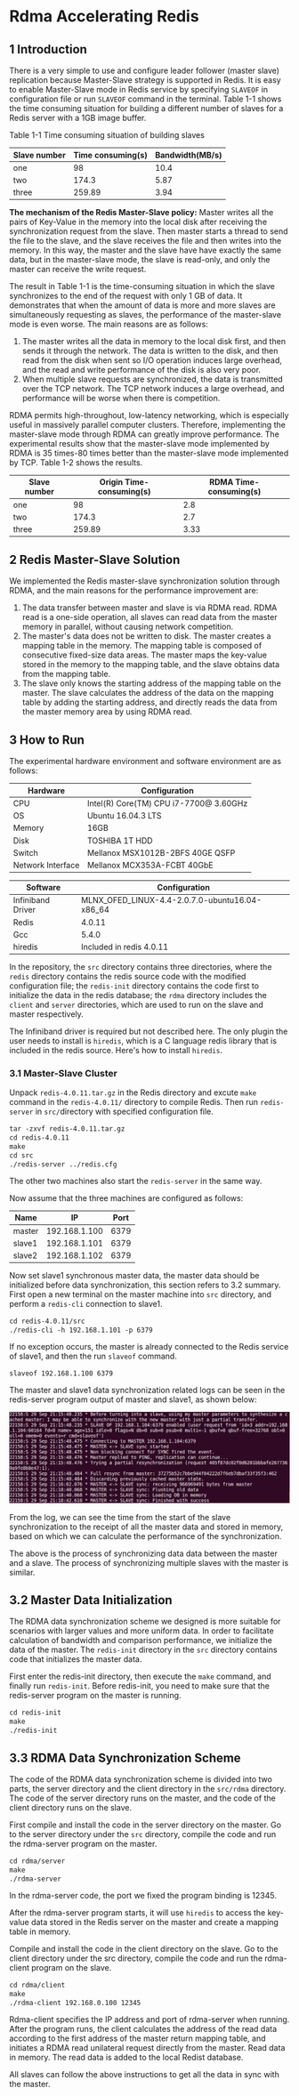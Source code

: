 # Rdma Accelerating Redis

## 1 Introduction

There is a very simple to use and configure leader follower (master slave) replication because Master-Slave strategy is supported in Redis. It is easy to enable Master-Slave mode in Redis service by specifying `SLAVEOF` in configuration file or run `SLAVEOF` command in the terminal. Table 1-1 shows the time consuming situation for building a different number of slaves for  a Redis server with a 1GB image buffer.

Table 1-1 Time consuming situation of building slaves

| Slave number | Time consuming(s) | Bandwidth(MB/s) |
| ------------ | ----------------- | --------------- |
| one          | 98                | 10.4            |
| two          | 174.3             | 5.87            |
| three        | 259.89            | 3.94            |

**The mechanism of the Redis Master-Slave policy:** Master writes all the pairs of Key-Value in the memory into the local disk after receiving the synchronization request from the slave. Then master starts a thread to send the file to the slave, and the slave receives the file and then writes into the memory. In this way, the master and the slave have have exactly the same data, but in the master-slave mode, the slave is read-only, and only the master can receive the write request.

The result in Table 1-1 is the time-consuming situation in which the slave synchronizes to the end of the request with only 1 GB of data. It demonstrates that when the amount of data is more and more slaves are simultaneously requesting as slaves, the performance of the master-slave mode is even worse. The main reasons are as follows:

1. The master writes all the data in memory to the local disk first, and then sends it through the network. The data is written to the disk, and then read from the disk when sent so I/O operation induces large overhead, and the read and write performance of the disk is also very poor.
2. When multiple slave requests are synchronized, the data is transmitted over the TCP network. The TCP network induces a large overhead, and performance will be worse when there is competition.

RDMA permits high-throughout, low-latency networking, which is especially useful in massively parallel computer clusters. Therefore, implementing the master-slave mode through RDMA can greatly improve performance. The experimental results show that the master-slave mode implemented by RDMA is 35 times-80 times better than the master-slave mode implemented by TCP. Table 1-2 shows the results.

| Slave   number | Origin Time-consuming(s) | RDMA Time-consuming(s) |
| -------------- | ------------------------ | ---------------------- |
| one            | 98                       | 2.8                    |
| two            | 174.3                    | 2.7                    |
| three          | 259.89                   | 3.33                   |

## 2 Redis Master-Slave Solution

We implemented the Redis master-slave synchronization solution through RDMA, and the main reasons for the performance improvement are:

1. The data transfer between master and slave is via RDMA read. RDMA read is a one-side operation, all slaves can read data from the master memory in parallel, without causing network competition.
2. The master's data does not be written to disk. The master creates a mapping table in the memory. The mapping table is composed of consecutive fixed-size data areas. The master maps the key-value stored in the memory to the mapping table, and the slave obtains data from the mapping table.
3. The slave only knows the starting address of the mapping table on the master. The slave calculates the address of the data on the mapping table by adding the starting address, and directly reads the data from the master memory area by using RDMA read.

## 3 How to Run

The experimental hardware environment and software environment are as follows:

| Hardware          | Configuration                          |
| ----------------- | -------------------------------------- |
| CPU               | Intel(R) Core(TM) CPU i7-7700@ 3.60GHz |
| OS                | Ubuntu 16.04.3 LTS                     |
| Memory            | 16GB                                   |
| Disk              | TOSHIBA 1T HDD                         |
| Switch            | Mellanox MSX1012B-2BFS 40GE QSFP       |
| Network Interface | Mellanox MCX353A-FCBT 40GbE            |

| Software          | Configuration                                  |
| ----------------- | ---------------------------------------------- |
| Infiniband Driver | MLNX_OFED_LINUX-4.4-2.0.7.0-ubuntu16.04-x86_64 |
| Redis             | 4.0.11                                         |
| Gcc               | 5.4.0                                          |
| hiredis           | Included in redis 4.0.11                       |

In the repository, the `src` directory contains three directories, where the `redis` directory contains the redis source code with the modified configuration file; the `redis-init` directory contains the code first to initialize the data in the redis database; the `rdma` directory includes the `client` and `server` directories, which are used to run on the slave and master respectively.

The Infiniband driver is required but not described here. The only plugin the user needs to install is `hiredis`, which is a C language redis library that is included in the redis source. Here's how to install `hiredis`.

### 3.1 Master-Slave Cluster

Unpack `redis-4.0.11.tar.gz` in the Redis directory and excute `make` command in the `redis-4.0.11/` directory to compile Redis. Then run `redis-server` in `src/`directory with specified configuration file.

```shell
tar -zxvf redis-4.0.11.tar.gz
cd redis-4.0.11
make
cd src
./redis-server ../redis.cfg
```

The other two machines also start the `redis-server` in the same way.

Now assume that the three machines are configured as follows:

| Name   | IP            | Port |
| ------ | ------------- | ---- |
| master | 192.168.1.100 | 6379 |
| slave1 | 192.168.1.101 | 6379 |
| slave2 | 192.168.1.102 | 6379 |

Now set slave1 synchronous master data, the master data should be initialized before data synchronization, this section refers to 3.2 summary. First open a new terminal on the master machine into `src` directory, and perform a `redis-cli` connection to slave1.

```shell
cd redis-4.0.11/src
./redis-cli -h 192.168.1.101 -p 6379
```

If no exception occurs, the master is already connected to the Redis service of slave1, and then the run `slaveof` command.

```shell
slaveof 192.168.1.100 6379
```

The master and slave1 data synchronization related logs can be seen in the redis-server program output of master and slave1, as shown below:

![1](pic/slave.png)

From the log, we can see the time from the start of the slave synchronization to the receipt of all the master data and stored in memory, based on which we can calculate the performance of the synchronization.

The above is the process of synchronizing data data between the master and a slave. The process of synchronizing multiple slaves with the master is similar.

## 3.2 Master Data Initialization

The RDMA data synchronization scheme we designed is more suitable for scenarios with larger values and more uniform data. In order to facilitate calculation of bandwidth and comparison performance, we initialize the data of the master. The `redis-init` directory in the `src` directory contains code that initializes the master data.

First enter the redis-init directory, then execute the `make` command, and finally run `redis-init`. Before redis-init, you need to make sure that the redis-server program on the master is running.

```shell
cd redis-init
make
./redis-init
```

## 3.3 RDMA Data Synchronization Scheme

The code of the RDMA data synchronization scheme is divided into two parts, the server directory and the client directory in the `src/rdma` directory. The code of the server directory runs on the master, and the code of the client directory runs on the slave.

First compile and install the code in the server directory on the master. Go to the server directory under the `src` directory, compile the code and run the rdma-server program on the master.

```shell
cd rdma/server
make
./rdma-server
```

In the rdma-server code, the port we fixed the program binding is 12345.

After the rdma-server program starts, it will use `hiredis` to access the key-value data stored in the Redis server on the master and create a mapping table in memory.

Compile and install the code in the client directory on the slave. Go to the client directory under the src directory, compile the code and run the rdma-client program on the slave.

```
cd rdma/client
make
./rdma-client 192.168.0.100 12345
```

Rdma-client specifies the IP address and port of rdma-server when running. After the program runs, the client calculates the address of the read data according to the first address of the master return mapping table, and initiates a RDMA read unilateral request directly from the master. Read data in memory. The read data is added to the local Redist database.

All slaves can follow the above instructions to get all the data in sync with the master.